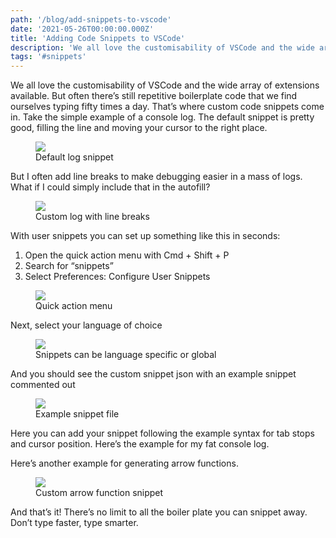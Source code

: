 ```yaml
---
path: '/blog/add-snippets-to-vscode'
date: '2021-05-26T00:00:00.000Z'
title: 'Adding Code Snippets to VSCode'
description: 'We all love the customisability of VSCode and the wide array of extensions available. But often there’s still repetitive boilerplate code that we find ourselves typing fifty times a day. That’s where custom code snippets come in.'
tags: '#snippets'
---
```


We all love the customisability of VSCode and the wide array of extensions available. But often there’s still repetitive boilerplate code that we find ourselves typing fifty times a day. That’s where custom code snippets come in.
Take the simple example of a console log. The default snippet is pretty good, filling the line and moving your cursor to the right place.

<figure>
  <img src="./add-snippets-to-vscode/ss1.png">
  <figcaption>Default log snippet</figcaption>
</figure>

But I often add line breaks to make debugging easier in a mass of logs. What if I could simply include that in the autofill?

<figure>
  <img src="./add-snippets-to-vscode/ss2.png">
  <figcaption>Custom log with line breaks</figcaption>
</figure>

With user snippets you can set up something like this in seconds:

1. Open the quick action menu with Cmd + Shift + P
2. Search for “snippets”
3. Select Preferences: Configure User Snippets

<figure>
  <img src="./add-snippets-to-vscode/ss3.png">
  <figcaption>Quick action menu</figcaption>
</figure>

Next, select your language of choice

<figure>
  <img src="./add-snippets-to-vscode/ss4.png">
  <figcaption>Snippets can be language specific or global</figcaption>
</figure>

And you should see the custom snippet json with an example snippet commented out

<figure>
  <img src="./add-snippets-to-vscode/ss5.png">
  <figcaption>Example snippet file</figcaption>
</figure>

Here you can add your snippet following the example syntax for tab stops and cursor position. Here’s the example for my fat console log.

<script src="https://gist.github.com/danielkhoo/0d1a2682f7416d098ebc3420d5e212ca.js"></script>

Here’s another example for generating arrow functions.

<script src="https://gist.github.com/danielkhoo/ee1d56523f91b944b4276ece0dd9ef40.js"></script>

<figure>
  <img src="./add-snippets-to-vscode/ss6.png">
  <figcaption>Custom arrow function snippet</figcaption>
</figure>

And that’s it! There’s no limit to all the boiler plate you can snippet away. Don’t type faster, type smarter.
